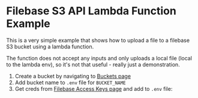 # Filebase S3 API Lambda Function Example

This is a very simple example that shows how to upload a file to a filebase S3 bucket using a lambda function.

The function does not accept any inputs and only uploads a local file (local to the lambda env), so it's not that useful - really just a demonstration.

1. Create a bucket by navigating to [Buckets page](https://console.filebase.com/buckets)
2. Add bucket name to `.env` file for `BUCKET_NAME`
3. Get creds from  [Filebase Access Keys page](https://console.filebase.com/keys) and add to `.env` file:
